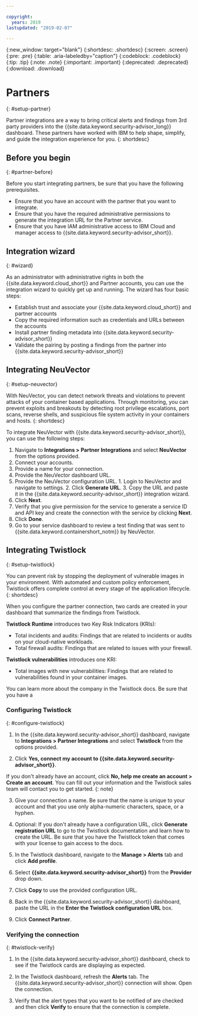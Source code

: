 ```yaml
---

copyright:
  years: 2019
lastupdated: "2019-02-07"

---
```


{:new_window: target="blank"}
{:shortdesc: .shortdesc}
{:screen: .screen}
{:pre: .pre}
{:table: .aria-labeledby="caption"}
{:codeblock: .codeblock}
{:tip: .tip}
{:note: .note}
{:important: .important}
{:deprecated: .deprecated}
{:download: .download}

# Partners
{: #setup-partner}

Partner integrations are a way to bring critical alerts and findings from 3rd party providers into the {{site.data.keyword.security-advisor_long}} dashboard. These partners have worked with IBM to help shape, simplify, and guide the integration experience for you.
{: shortdesc}

## Before you begin
{: #partner-before}

Before you start integrating partners, be sure that you have the following prerequisites.

* Ensure that you have an account with the partner that you want to integrate.
* Ensure that you have the required administrative permissions to generate the integration URL for the Partner service.
* Ensure that you have IAM administrative access to IBM Cloud and manager access to {{site.data.keyword.security-advisor_short}}.

## Integration wizard
{: #wizard}

As an administrator with administrative rights in both the {{site.data.keyword.cloud_short}} and Partner accounts, you can use the integration wizard to quickly get up and running. The wizard has four basic steps:

* Establish trust and associate your {{site.data.keyword.cloud_short}} and partner accounts
* Copy the required information such as credentials and URLs between the accounts
* Install partner finding metadata into {{site.data.keyword.security-advisor_short}}
* Validate the pairing by posting a findings from the partner into {{site.data.keyword.security-advisor_short}}


## Integrating NeuVector
{: #setup-neuvector}

With NeuVector, you can detect network threats and violations to prevent attacks of your container based applications. Through monitoring, you can prevent exploits and breakouts by detecting root privilege escalations, port scans, reverse shells, and suspicious file system activity in your containers and hosts.
{: shortdesc}

To integrate NeuVector with {{site.data.keyword.security-advisor_short}}, you can use the following steps:

1. Navigate to **Integrations > Partner Integrations** and select **NeuVector** from the options provided.
2. Connect your accounts.
  1. Provide a name for your connection.
  2. Provide the NeuVector dashboard URL.
  3. Provide the NeuVector configuration URL.
    1. Login to NeuVector and navigate to settings.
    2. Click **Generate URL**.
    3. Copy the URL and paste it in the {{site.data.keyword.security-advisor_short}} integration wizard.
  4. Click **Next**.
3. Verify that you give permission for the service to generate a service ID and API key and create the connection with the service by clicking **Next**.
4. Click **Done**.
5. Go to your service dashboard to review a test finding that was sent to {{site.data.keyword.containershort_notm}} by NeuVector.



## Integrating Twistlock
{: #setup-twistlock}

You can prevent risk by stopping the deployment of vulnerable images in your environment. With automated and custom policy enforcement, Twistlock offers complete control at every stage of the application lifecycle.
{: shortdesc}

When you configure the partner connection, two cards are created in your dashboard that summarize the findings from Twistlock.

**Twistlock Runtime** introduces two Key Risk Indicators (KRIs):

* Total incidents and audits: Findings that are related to incidents or audits on your cloud-native workloads.
* Total firewall audits: Findings that are related to issues with your firewall.

**Twistlock vulnerabilities** introduces one KRI:

* Total images with new vulnerabilities: Findings that are related to vulnerabilities found in your container images.

You can learn more about the company in the Twistlock docs. Be sure that you have a

### Configuring Twistlock
{: #configure-twistlock}

1. In the {{site.data.keyword.security-advisor_short}} dashboard, navigate to **Integrations > Partner Integrations** and select **Twistlock** from the options provided.

2. Click **Yes, connect my account to {{site.data.keyword.security-advisor_short}}**.

  If you don't already have an account, click **No, help me create an account > Create an account**. You can fill out your information and the Twistlock sales team will contact you to get started.
  {: note}

3. Give your connection a name. Be sure that the name is unique to your account and that you use only alpha-numeric characters, space, or a hyphen.

4. Optional: If you don't already have a configuration URL, click **Generate registration URL** to go to the Twistlock documentation and learn how to create the URL. Be sure that you have the Twistlock token that comes with your license to gain access to the docs.

5. In the Twistlock dashboard, navigate to the **Manage > Alerts** tab and click **Add profile**.

6. Select **{{site.data.keyword.security-advisor_short}}** from the **Provider** drop down.

7. Click **Copy** to use the provided configuration URL.

8. Back in the {{site.data.keyword.security-advisor_short}} dashboard, paste the URL in the **Enter the Twistlock configuration URL** box.

9. Click **Connect Partner**.

### Verifying the connection
{: #twistlock-verify}

1. In the {{site.data.keyword.security-advisor_short}} dashboard, check to see if the Twistlock cards are displaying as expected.

2. In the Twistlock dashboard, refresh the **Alerts** tab. The {{site.data.keyword.security-advisor_short}} connection will show. Open the connection.

3. Verify that the alert types that you want to be notified of are  checked and then click **Verify** to ensure that the connection is complete.
